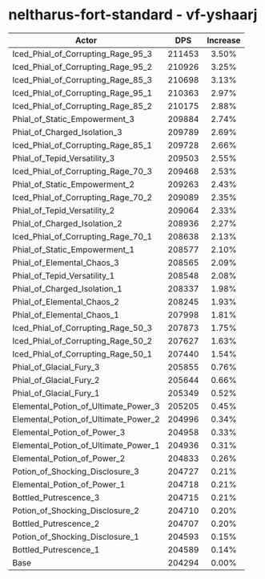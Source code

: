 # neltharus-fort-standard - vf-yshaarj
| Actor | DPS | Increase |
|---|:---:|:---:|
|Iced_Phial_of_Corrupting_Rage_95_3|211453|3.50%|
|Iced_Phial_of_Corrupting_Rage_95_2|210926|3.25%|
|Iced_Phial_of_Corrupting_Rage_85_3|210698|3.13%|
|Iced_Phial_of_Corrupting_Rage_95_1|210363|2.97%|
|Iced_Phial_of_Corrupting_Rage_85_2|210175|2.88%|
|Phial_of_Static_Empowerment_3|209884|2.74%|
|Phial_of_Charged_Isolation_3|209789|2.69%|
|Iced_Phial_of_Corrupting_Rage_85_1|209728|2.66%|
|Phial_of_Tepid_Versatility_3|209503|2.55%|
|Iced_Phial_of_Corrupting_Rage_70_3|209468|2.53%|
|Phial_of_Static_Empowerment_2|209263|2.43%|
|Iced_Phial_of_Corrupting_Rage_70_2|209089|2.35%|
|Phial_of_Tepid_Versatility_2|209064|2.33%|
|Phial_of_Charged_Isolation_2|208936|2.27%|
|Iced_Phial_of_Corrupting_Rage_70_1|208638|2.13%|
|Phial_of_Static_Empowerment_1|208577|2.10%|
|Phial_of_Elemental_Chaos_3|208565|2.09%|
|Phial_of_Tepid_Versatility_1|208548|2.08%|
|Phial_of_Charged_Isolation_1|208337|1.98%|
|Phial_of_Elemental_Chaos_2|208245|1.93%|
|Phial_of_Elemental_Chaos_1|207998|1.81%|
|Iced_Phial_of_Corrupting_Rage_50_3|207873|1.75%|
|Iced_Phial_of_Corrupting_Rage_50_2|207627|1.63%|
|Iced_Phial_of_Corrupting_Rage_50_1|207440|1.54%|
|Phial_of_Glacial_Fury_3|205855|0.76%|
|Phial_of_Glacial_Fury_2|205644|0.66%|
|Phial_of_Glacial_Fury_1|205349|0.52%|
|Elemental_Potion_of_Ultimate_Power_3|205205|0.45%|
|Elemental_Potion_of_Ultimate_Power_2|204996|0.34%|
|Elemental_Potion_of_Power_3|204958|0.33%|
|Elemental_Potion_of_Ultimate_Power_1|204936|0.31%|
|Elemental_Potion_of_Power_2|204833|0.26%|
|Potion_of_Shocking_Disclosure_3|204727|0.21%|
|Elemental_Potion_of_Power_1|204718|0.21%|
|Bottled_Putrescence_3|204715|0.21%|
|Potion_of_Shocking_Disclosure_2|204710|0.20%|
|Bottled_Putrescence_2|204707|0.20%|
|Potion_of_Shocking_Disclosure_1|204593|0.15%|
|Bottled_Putrescence_1|204589|0.14%|
|Base|204294|0.00%|
